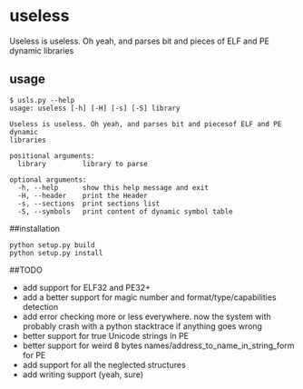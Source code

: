 # useless
Useless is useless. Oh yeah, and parses bit and pieces of ELF and PE
dynamic libraries

## usage

```
$ usls.py --help
usage: useless [-h] [-H] [-s] [-S] library

Useless is useless. Oh yeah, and parses bit and piecesof ELF and PE dynamic
libraries

positional arguments:
  library         library to parse

optional arguments:
  -h, --help      show this help message and exit
  -H, --header    print the Header
  -s, --sections  print sections list
  -S, --symbols   print content of dynamic symbol table
```


##installation

```
python setup.py build
python setup.py install
```

##TODO
* add support for ELF32 and PE32+
* add a better support for magic number and format/type/capabilities detection
* add error checking more or less everywhere. now the system with probably
  crash with a python stacktrace if anything goes wrong
* better support for true Unicode strings in PE
* better support for weird 8 bytes names/address_to_name_in_string_form for PE
* add support for all the neglected structures
* add writing support (yeah, sure)
